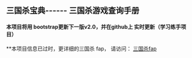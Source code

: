 
## 三国杀宝典------ 三国杀游戏查询手册

#### 本项目将用 bootstrap更新下一版v2.0，并在github上 实时更新（学习练手项目）

**本项目信息已过时，更详细的三国杀 fap， 请访问： [三国杀fap](http://dadao.net/sgs/#) 
